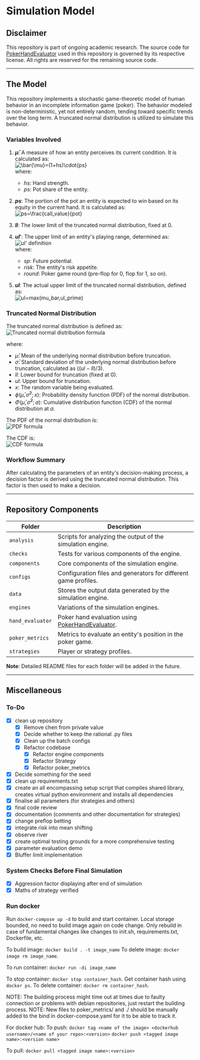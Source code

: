 # Simulation Model

## Disclaimer

This repository is part of ongoing academic research. The source code for [PokerHandEvaluator](https://github.com/HenryRLee/PokerHandEvaluator) used in this repository is governed by its respective license. All rights are reserved for the remaining source code.

---

## The Model

This repository implements a stochastic game-theoretic model of human behavior in an incomplete information game (poker). The behavior modeled is non-deterministic, yet not entirely random, tending toward specific trends over the long term. A truncated normal distribution is utilized to simulate this behavior.

### Variables Involved

1. **$\bar{\mu}$**: A measure of how an entity perceives its current condition. It is calculated as:  
   <img src="https://latex.codecogs.com/png.latex?\bg_black&fg=ffffff&\bar{\mu}=(1+hs)\cdot{ps}" alt="\bar{\mu}=(1+hs)\cdot{ps}" />  
   where:  
   - $hs$: Hand strength.  
   - $ps$: Pot share of the entity.  

2. **$ps$**: The portion of the pot an entity is expected to win based on its equity in the current hand. It is calculated as:  
   <img src="https://latex.codecogs.com/png.latex?\bg_black&fg=ffffff&ps=\frac{\text{call\_value}}{\text{pot}}" alt="ps=\frac{call_value}{pot}" />  

3. **$ll$**: The lower limit of the truncated normal distribution, fixed at $0$.

4. **$ul'$**: The upper limit of an entity's playing range, determined as:  
   <img src="https://latex.codecogs.com/png.latex?\bg_black&fg=ffffff&ul'=\begin{cases}sp+risk&\text{if}\;round\in\{1,2\};\\hs+risk&\text{otherwise};\end{cases}" alt="ul' definition" />  
   where:  
   - $sp$: Future potential.  
   - $risk$: The entity's risk appetite.  
   - $round$: Poker game round (pre-flop for 0, flop for 1, so on).

5. **$ul$**: The actual upper limit of the truncated normal distribution, defined as:  
   <img src="https://latex.codecogs.com/png.latex?\bg_black&fg=ffffff&ul=\max(\bar{\mu},ul')" alt="ul=max(mu_bar,ul_prime)" />  

### Truncated Normal Distribution

The truncated normal distribution is defined as:  
<img src="https://latex.codecogs.com/png.latex?\bg_black&fg=ffffff&\psi(\bar{\mu},\bar{\sigma},ll,ul;x)=\begin{cases}0&x\leq{ll};\\\frac{\phi(\bar{\mu},\bar{\sigma}^2;x)}{\Phi(\bar{\mu},\bar{\sigma}^2;ul)-\Phi(\bar{\mu},\bar{\sigma}^2;ll)}&ll<x<ul;\\0&x\geq{ul};\end{cases}" alt="Truncated normal distribution formula" />  

where:  
- $\bar{\mu}$: Mean of the underlying normal distribution before truncation.  
- $\bar{\sigma}$: Standard deviation of the underlying normal distribution before truncation, calculated as $((ul - ll) / 3)$.  
- $ll$: Lower bound for truncation (fixed at $0$).  
- $ul$: Upper bound for truncation.  
- $x$: The random variable being evaluated.  
- $\phi(\bar{\mu}, \bar{\sigma}^2; x)$: Probability density function (PDF) of the normal distribution.  
- $\Phi(\bar{\mu}, \bar{\sigma}^2; a)$: Cumulative distribution function (CDF) of the normal distribution at $a$.

The PDF of the normal distribution is:  
<img src="https://latex.codecogs.com/png.latex?\bg_black&fg=ffffff&\phi(x)=\frac{1}{\sqrt{2\pi\bar{\sigma}^2}}e^{-\frac{(x-\bar{\mu})^2}{2\bar{\sigma}^2}}" alt="PDF formula" />  

The CDF is:  
<img src="https://latex.codecogs.com/png.latex?\bg_black&fg=ffffff&\Phi(x)=\int_{-\infty}^x\phi(t)\,dt" alt="CDF formula" />  

### Workflow Summary

After calculating the parameters of an entity's decision-making process, a decision factor is derived using the truncated normal distribution. This factor is then used to make a decision.

---

## Repository Components

| Folder         | Description                                                                 |
|----------------|-----------------------------------------------------------------------------|
| `analysis`     | Scripts for analyzing the output of the simulation engine.                 |
| `checks`       | Tests for various components of the engine.                                |
| `components`   | Core components of the simulation engine.                                  |
| `configs`      | Configuration files and generators for different game profiles.            |
| `data`         | Stores the output data generated by the simulation engine.                 |
| `engines`      | Variations of the simulation engines.                                      |
| `hand_evaluator` | Poker hand evaluation using [PokerHandEvaluator](https://github.com/HenryRLee/PokerHandEvaluator). |
| `poker_metrics` | Metrics to evaluate an entity's position in the poker game.               |
| `strategies`   | Player or strategy profiles.                                               |

**Note**: Detailed README files for each folder will be added in the future.

---

## Miscellaneous

### To-Do

- [x] clean up repository
  - [x] Remove chen from private value
  - [x] Decide whether to keep the rational .py files
  - [x] Clean up the batch configs
  - [x] Refactor codebase
    - [x] Refactor engine components
    - [x] Refactor Strategy
    - [x] Refactor poker_metrics
- [x] Decide something for the seed
- [x] clean up requirements.txt
- [x] create an all encompassing setup script that compiles shared library, creates virtual python environment and installs all dependencies
- [x] finalise all parameters (for strategies and others)
- [x] final code review
- [x] documentation (comments and other documentation for strategies)
- [x] change preflop betting
- [x] integrate risk into mean shifting
- [x] observe river
- [x] create optimal testing grounds for a more comprehensive testing
- [x] parameter evaluation demo
- [x] Bluffer limit implementation

### System Checks Before Final Simulation

- [x] Aggression factor displaying after end of simulation
- [x] Maths of strategy verified

### Run docker

Run `docker-compose up -d` to build and start container.
Local storage bounded, no need to build image again on code change.
Only rebuild in case of fundamental changes like changes to init.sh, requirements.txt, Dockerfile, etc.

To build image: `docker build . -t image_name`
To delete image: `docker image rm image_name`.

To run container: `docker run -di image_name`

To stop container: `docker stop container_hash`.
Get container hash using `docker ps`.
To delete container: `docker rm container_hash`.

NOTE: The building process might time out at times due to faulty connection or problems with debian repositories, just restart the building process.
NOTE: New files to poker_metrics/ and ./ should be manually added to the bind in docker-compose.yaml for it to be able to track it.

For docker hub:
To push:
`docker tag <name of the image> <dockerhub username>/<name of your repo>:<version>`
`docker push <tagged image name>:<version name>`

To pull:
`docker pull <tagged image name>:<version>`
